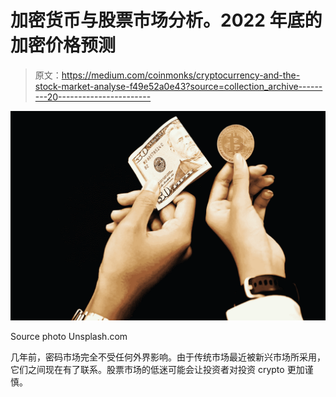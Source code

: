 # 加密货币与股票市场分析。2022 年底的加密价格预测

> 原文：<https://medium.com/coinmonks/cryptocurrency-and-the-stock-market-analyse-f49e52a0e43?source=collection_archive---------20----------------------->

![](img/80e32a29d2a17645c6d2b57adc4ecac7.png)

Source photo Unsplash.com

几年前，密码市场完全不受任何外界影响。由于传统市场最近被新兴市场所采用，它们之间现在有了联系。股票市场的低迷可能会让投资者对投资 crypto 更加谨慎。